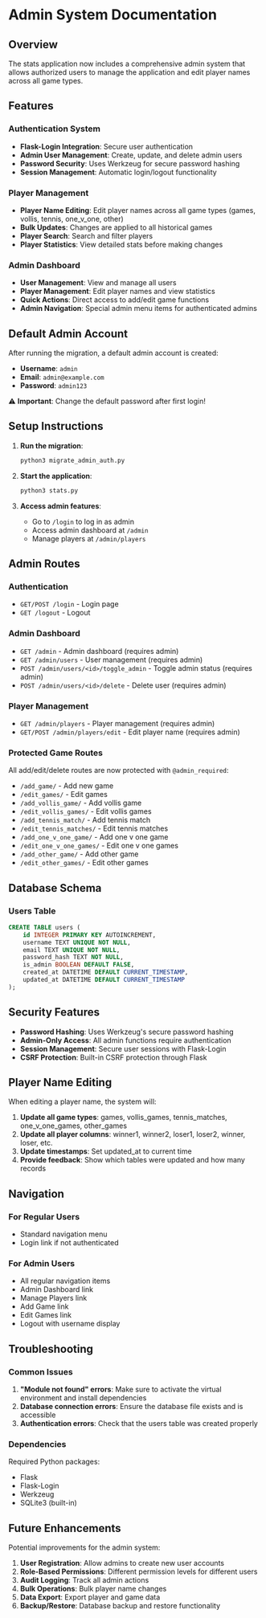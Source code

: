 # Admin System Documentation

## Overview

The stats application now includes a comprehensive admin system that allows authorized users to manage the application and edit player names across all game types.

## Features

### Authentication System
- **Flask-Login Integration**: Secure user authentication
- **Admin User Management**: Create, update, and delete admin users
- **Password Security**: Uses Werkzeug for secure password hashing
- **Session Management**: Automatic login/logout functionality

### Player Management
- **Player Name Editing**: Edit player names across all game types (games, vollis, tennis, one_v_one, other)
- **Bulk Updates**: Changes are applied to all historical games
- **Player Search**: Search and filter players
- **Player Statistics**: View detailed stats before making changes

### Admin Dashboard
- **User Management**: View and manage all users
- **Player Management**: Edit player names and view statistics
- **Quick Actions**: Direct access to add/edit game functions
- **Admin Navigation**: Special admin menu items for authenticated admins

## Default Admin Account

After running the migration, a default admin account is created:

- **Username**: `admin`
- **Email**: `admin@example.com`
- **Password**: `admin123`

⚠️ **Important**: Change the default password after first login!

## Setup Instructions

1. **Run the migration**:
   ```bash
   python3 migrate_admin_auth.py
   ```

2. **Start the application**:
   ```bash
   python3 stats.py
   ```

3. **Access admin features**:
   - Go to `/login` to log in as admin
   - Access admin dashboard at `/admin`
   - Manage players at `/admin/players`

## Admin Routes

### Authentication
- `GET/POST /login` - Login page
- `GET /logout` - Logout

### Admin Dashboard
- `GET /admin` - Admin dashboard (requires admin)
- `GET /admin/users` - User management (requires admin)
- `POST /admin/users/<id>/toggle_admin` - Toggle admin status (requires admin)
- `POST /admin/users/<id>/delete` - Delete user (requires admin)

### Player Management
- `GET /admin/players` - Player management (requires admin)
- `GET/POST /admin/players/edit` - Edit player name (requires admin)

### Protected Game Routes
All add/edit/delete routes are now protected with `@admin_required`:
- `/add_game/` - Add new game
- `/edit_games/` - Edit games
- `/add_vollis_game/` - Add vollis game
- `/edit_vollis_games/` - Edit vollis games
- `/add_tennis_match/` - Add tennis match
- `/edit_tennis_matches/` - Edit tennis matches
- `/add_one_v_one_game/` - Add one v one game
- `/edit_one_v_one_games/` - Edit one v one games
- `/add_other_game/` - Add other game
- `/edit_other_games/` - Edit other games

## Database Schema

### Users Table
```sql
CREATE TABLE users (
    id INTEGER PRIMARY KEY AUTOINCREMENT,
    username TEXT UNIQUE NOT NULL,
    email TEXT UNIQUE NOT NULL,
    password_hash TEXT NOT NULL,
    is_admin BOOLEAN DEFAULT FALSE,
    created_at DATETIME DEFAULT CURRENT_TIMESTAMP,
    updated_at DATETIME DEFAULT CURRENT_TIMESTAMP
);
```

## Security Features

- **Password Hashing**: Uses Werkzeug's secure password hashing
- **Admin-Only Access**: All admin functions require authentication
- **Session Management**: Secure user sessions with Flask-Login
- **CSRF Protection**: Built-in CSRF protection through Flask

## Player Name Editing

When editing a player name, the system will:

1. **Update all game types**: games, vollis_games, tennis_matches, one_v_one_games, other_games
2. **Update all player columns**: winner1, winner2, loser1, loser2, winner, loser, etc.
3. **Update timestamps**: Set updated_at to current time
4. **Provide feedback**: Show which tables were updated and how many records

## Navigation

### For Regular Users
- Standard navigation menu
- Login link if not authenticated

### For Admin Users
- All regular navigation items
- Admin Dashboard link
- Manage Players link
- Add Game link
- Edit Games link
- Logout with username display

## Troubleshooting

### Common Issues

1. **"Module not found" errors**: Make sure to activate the virtual environment and install dependencies
2. **Database connection errors**: Ensure the database file exists and is accessible
3. **Authentication errors**: Check that the users table was created properly

### Dependencies

Required Python packages:
- Flask
- Flask-Login
- Werkzeug
- SQLite3 (built-in)

## Future Enhancements

Potential improvements for the admin system:

1. **User Registration**: Allow admins to create new user accounts
2. **Role-Based Permissions**: Different permission levels for different users
3. **Audit Logging**: Track all admin actions
4. **Bulk Operations**: Bulk player name changes
5. **Data Export**: Export player and game data
6. **Backup/Restore**: Database backup and restore functionality
